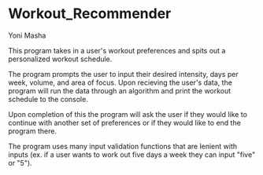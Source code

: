 # Workout_Recommender
Yoni Masha

This program takes in a user's workout preferences and spits out a personalized workout schedule.

The program prompts the user to input their desired intensity, days per week, volume, and area of focus. Upon recieving the user's data, the program will run the data through an algorithm and print the workout schedule to the console.

Upon completion of this the program will ask the user if they would like to continue with another set of preferences or if they would like to end the program there.

The program uses many input validation functions that are lenient with inputs (ex. if a user wants to work out five days a week they can input "five" or "5").
